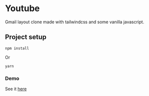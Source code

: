 # Youtube
Gmail layout clone made with tailwindcss and some vanilla javascript.

## Project setup
```
npm install
```
Or
```
yarn
```
### Demo
See it [here](https://thejawadali.github.io/gmail/)